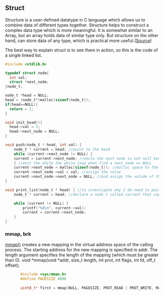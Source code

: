 ## Struct
Structure is a user-defined datatype in C language which allows us to combine data of different types together. 
Structure helps to construct a complex data type which is more meaningful. It is somewhat similar to an Array, 
but an array holds data of similar type only. But structure on the other hand, can store data of any type, 
which is practical more useful.([Source](https://www.studytonight.com/c/structures-in-c.php))

The best way to explain struct is to see them in action, so this is the code of a single linked list. 

```C
#include <stdlib.h>

typedef struct node{
  int val;
  struct *next_node;
}node_t;

node_t *head = NULL;
head = (node_t*)malloc(sizeof(node_t));
if(head==NULL){
  return = 1;
}

void init_head(){
  head->val = 3;
  head->next_node = NULL;
}

void push(node_t * head, int val) {
    node_t * current = head; //point to the head 
    while (current->next_node != NULL) { 
    current = current->next_node; //while the next node is not null keep looping
    } //exit the while the while loop when find a next_node == NULL
    current->next_node = malloc(sizeof(node_t)); //malloc space to the next node sizeof(node_t) that is the sum of and int(4 bytes)+ value of the node structure
    current->next_node->val = val; //assign the value
    current->next_node->next_node = NULL; //and assign the valude of the next_node to NULL. 
}

void print_list(node_t * head) { //to investigate why I do need to pass the head because technically it has been already declared outside 
    node_t * current = head; //declare a node_t called current that copy the head value. Carbon copy it. 

    while (current != NULL) { 
        printf("%d\n", current->val);
        current = current->next_node;
    }
}


```

### mmap, brk
 [mmap()](http://man7.org/linux/man-pages/man2/mmap.2.html) creates a new mapping in the virtual address space of the
       calling process.  The starting address for the new mapping is
       specified in addr.  The length argument specifies the length of the
       mapping (which must be greater than 0).
 void *mmap(void *addr, size_t length, int prot, int flags,
                  int fd, off_t offset);
```C
       #include <sys/mman.h>
       #define PAGESIZE 4096
       
       uint8_t* first = mmap(NULL, PAGESIZE, PROT_READ | PROT_WRITE, MAP_PRIVATE | MAP_ANONYMOUS, -1,0);


```



